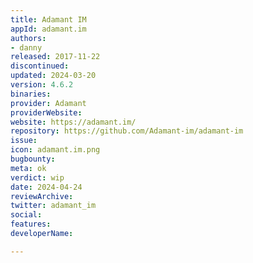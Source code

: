 ```yaml
---
title: Adamant IM
appId: adamant.im
authors:
- danny
released: 2017-11-22
discontinued: 
updated: 2024-03-20
version: 4.6.2
binaries: 
provider: Adamant
providerWebsite: 
website: https://adamant.im/
repository: https://github.com/Adamant-im/adamant-im
issue: 
icon: adamant.im.png
bugbounty: 
meta: ok
verdict: wip
date: 2024-04-24
reviewArchive: 
twitter: adamant_im
social: 
features: 
developerName: 

---
```


